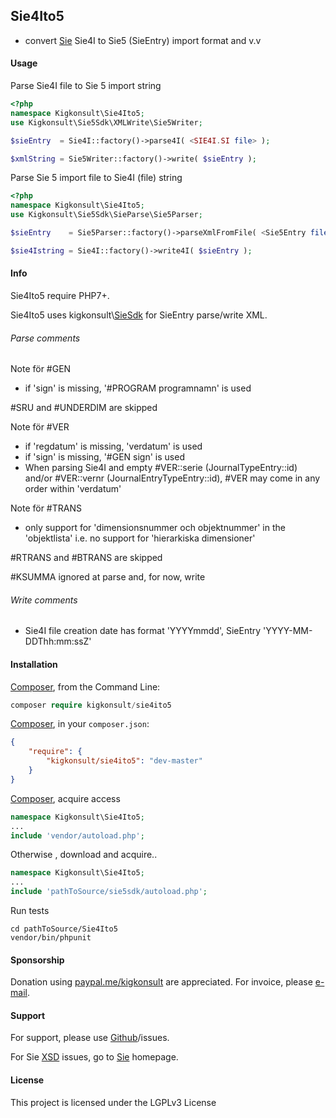 ## Sie4Ito5

- convert [Sie] Sie4I to Sie5 (SieEntry) import format and v.v 

#### Usage

Parse Sie4I file to Sie 5 import string

```php
<?php
namespace Kigkonsult\Sie4Ito5;
use Kigkonsult\Sie5Sdk\XMLWrite\Sie5Writer;

$sieEntry  = Sie4I::factory()->parse4I( <SIE4I.SI file> );

$xmlString = Sie5Writer::factory()->write( $sieEntry );

```

Parse Sie 5 import file to Sie4I (file) string 

```php
<?php
namespace Kigkonsult\Sie4Ito5;
use Kigkonsult\Sie5Sdk\SieParse\Sie5Parser;

$sieEntry    = Sie5Parser::factory()->parseXmlFromFile( <Sie5Entry file> );

$sie4Istring = Sie4I::factory()->write4I( $sieEntry );

```

#### Info

Sie4Ito5 require PHP7+.

Sie4Ito5 uses kigkonsult\\[SieSdk] for SieEntry parse/write XML.


###### Parse comments

Note för #GEN
 * if 'sign' is missing, '#PROGRAM programnamn' is used

\#SRU and \#UNDERDIM are skipped

Note för #VER
 * if 'regdatum' is missing, 'verdatum' is used
 * if 'sign' is missing, '#GEN sign' is used
 * When parsing Sie4I and empty #VER::serie (JournalTypeEntry::id) and/or
     \#VER::vernr (JournalEntryTypeEntry::id),
     \#VER may come in any order within 'verdatum'

Note för \#TRANS
* only support for 'dimensionsnummer och objektnummer' in the 'objektlista'
     i.e. no support for 'hierarkiska dimensioner'

\#RTRANS and \#BTRANS are skipped

\#KSUMMA ignored at parse and, for now, write

###### Write comments

 * Sie4I file creation date has format 'YYYYmmdd', SieEntry 'YYYY-MM-DDThh:mm:ssZ'



#### Installation

[Composer], from the Command Line:

``` php
composer require kigkonsult/sie4ito5
```

[Composer], in your `composer.json`:

``` json
{
    "require": {
        "kigkonsult/sie4ito5": "dev-master"
    }
}
```

[Composer], acquire access
``` php
namespace Kigkonsult\Sie4Ito5;
...
include 'vendor/autoload.php';
```


Otherwise , download and acquire..

``` php
namespace Kigkonsult\Sie4Ito5;
...
include 'pathToSource/sie5sdk/autoload.php';
```

Run tests
```
cd pathToSource/Sie4Ito5
vendor/bin/phpunit
```

#### Sponsorship
Donation using [paypal.me/kigkonsult] are appreciated.
For invoice, please [e-mail]</a>.


#### Support

For support, please use [Github]/issues.

For Sie [XSD] issues, go to [Sie] homepage. 


#### License

This project is licensed under the LGPLv3 License


[Composer]:https://getcomposer.org/
[DsigSdk]:https://github.com/iCalcreator/dsigsdk
[e-mail]:mailto:ical@kigkonsult.se
[Github]:https://github.com/iCalcreator/sie4ito5/issues
[SieSdk]:https://github.com/iCalcreator/SieSdk
[paypal.me/kigkonsult]:https://paypal.me/kigkonsult
[Sie]:http://www.sie.se
[XSD]:http://www.sie.se/sie5.xsd
